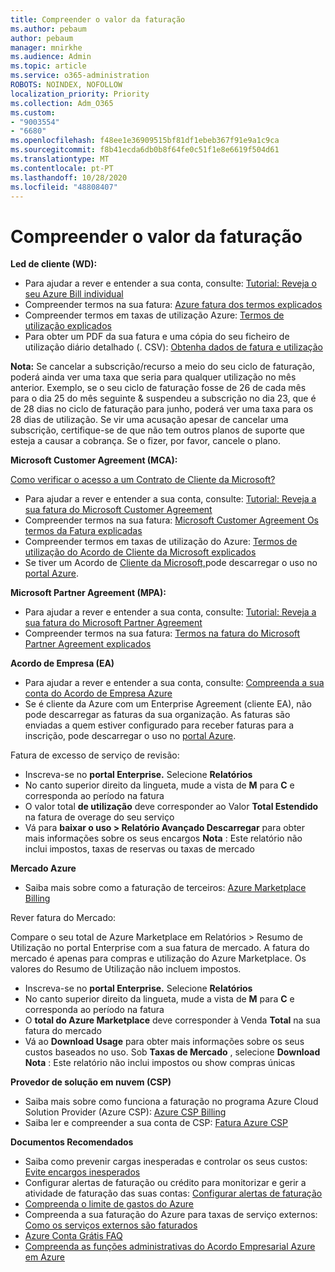 ```yaml
---
title: Compreender o valor da faturação
ms.author: pebaum
author: pebaum
manager: mnirkhe
ms.audience: Admin
ms.topic: article
ms.service: o365-administration
ROBOTS: NOINDEX, NOFOLLOW
localization_priority: Priority
ms.collection: Adm_O365
ms.custom:
- "9003554"
- "6680"
ms.openlocfilehash: f48ee1e36909515bf81df1ebeb367f91e9a1c9ca
ms.sourcegitcommit: f8b41ecda6db0b8f64fe0c51f1e8e6619f504d61
ms.translationtype: MT
ms.contentlocale: pt-PT
ms.lasthandoff: 10/28/2020
ms.locfileid: "48808407"
---
```

# <a name="understand-billing-amount"></a>Compreender o valor da faturação

**Led de cliente (WD):**

- Para ajudar a rever e entender a sua conta, consulte: [Tutorial: Reveja o seu Azure Bill individual](https://docs.microsoft.com/azure/cost-management-billing/understand/review-individual-bill?WT.mc_id=Portal-Microsoft_Azure_Support)
- Compreender termos na sua fatura: [Azure fatura dos termos explicados](https://docs.microsoft.com/azure/cost-management-billing/understand/understand-invoice?WT.mc_id=Portal-Microsoft_Azure_Support)
- Compreender termos em taxas de utilização Azure: [Termos de utilização explicados](https://docs.microsoft.com/azure/cost-management-billing/understand/understand-usage?WT.mc_id=Portal-Microsoft_Azure_Support)
- Para obter um PDF da sua fatura e uma cópia do seu ficheiro de utilização diário detalhado (. CSV): [Obtenha dados de fatura e utilização](https://docs.microsoft.com/azure/billing/billing-download-azure-invoice-daily-usage-date?WT.mc_id=Portal-Microsoft_Azure_Support)

**Nota:** Se cancelar a subscrição/recurso a meio do seu ciclo de faturação, poderá ainda ver uma taxa que seria para qualquer utilização no mês anterior. Exemplo, se o seu ciclo de faturação fosse de 26 de cada mês para o dia 25 do mês seguinte & suspendeu a subscrição no dia 23, que é de 28 dias no ciclo de faturação para junho, poderá ver uma taxa para os 28 dias de utilização. Se vir uma acusação apesar de cancelar uma subscrição, certifique-se de que não tem outros planos de suporte que esteja a causar a cobrança. Se o fizer, por favor, cancele o plano.

**Microsoft Customer Agreement (MCA):**

[Como verificar o acesso a um Contrato de Cliente da Microsoft?](https://docs.microsoft.com/azure/cost-management-billing/manage/download-azure-invoice-daily-usage-date?WT.mc_id=Portal-Microsoft_Azure_Support#check-access-to-a-microsoft-customer-agreement)

- Para ajudar a rever e entender a sua conta, consulte: [Tutorial: Reveja a sua fatura do Microsoft Customer Agreement](https://docs.microsoft.com/azure/cost-management-billing/understand/review-customer-agreement-bill?WT.mc_id=Portal-Microsoft_Azure_Support)
- Compreender termos na sua fatura: [Microsoft Customer Agreement Os termos da Fatura explicadas](https://docs.microsoft.com/azure/cost-management-billing/understand/mca-understand-your-invoice?WT.mc_id=Portal-Microsoft_Azure_Support)
- Compreender termos em taxas de utilização do Azure: [Termos de utilização do Acordo de Cliente da Microsoft explicados](https://docs.microsoft.com/azure/cost-management-billing/understand/mca-understand-your-usage?WT.mc_id=Portal-Microsoft_Azure_Support)
- Se tiver um Acordo de [Cliente da Microsoft,](https://docs.microsoft.com/azure/cost-management-billing/manage/download-azure-invoice-daily-usage-date?WT.mc_id=Portal-Microsoft_Azure_Support#check-access-to-a-microsoft-customer-agreement)pode descarregar o uso no [portal Azure](https://portal.azure.com/).

**Microsoft Partner Agreement (MPA):**

- Para ajudar a rever e entender a sua conta, consulte: [Tutorial: Reveja a sua fatura do Microsoft Partner Agreement](https://docs.microsoft.com/azure/cost-management-billing/understand/review-partner-agreement-bill?WT.mc_id=Portal-Microsoft_Azure_Support)
- Compreender termos na sua fatura: [Termos na fatura do Microsoft Partner Agreement explicados](https://docs.microsoft.com/azure/cost-management-billing/understand/mpa-invoice-terms?WT.mc_id=Portal-Microsoft_Azure_Support)

**Acordo de Empresa (EA)**

- Para ajudar a rever e entender a sua conta, consulte: [Compreenda a sua conta do Acordo de Empresa Azure](https://docs.microsoft.com/azure/cost-management-billing/understand/review-enterprise-agreement-bill?WT.mc_id=Portal-Microsoft_Azure_Support)
- Se é cliente da Azure com um Enterprise Agreement (cliente EA), não pode descarregar as faturas da sua organização. As faturas são enviadas a quem estiver configurado para receber faturas para a inscrição, pode descarregar o uso no [portal Azure](https://portal.azure.com/).

Fatura de excesso de serviço de revisão:

- Inscreva-se no **portal Enterprise.** Selecione **Relatórios**
- No canto superior direito da lingueta, mude a vista de **M** para **C** e corresponda ao período na fatura
- O valor total **de utilização** deve corresponder ao Valor **Total Estendido** na fatura de overage do seu serviço
- Vá para **baixar o uso > Relatório Avançado Descarregar** para obter mais informações sobre os seus encargos **Nota** : Este relatório não inclui impostos, taxas de reservas ou taxas de mercado

**Mercado Azure**

- Saiba mais sobre como a faturação de terceiros: [Azure Marketplace Billing](https://docs.microsoft.com/azure/billing/billing-understand-your-azure-marketplace-charges?WT.mc_id=Portal-Microsoft_Azure_Support)

Rever fatura do Mercado:

Compare o seu total de Azure Marketplace em Relatórios > Resumo de Utilização no portal Enterprise com a sua fatura de mercado. A fatura do mercado é apenas para compras e utilização do Azure Marketplace. Os valores do Resumo de Utilização não incluem impostos.

- Inscreva-se no **portal Enterprise.** Selecione **Relatórios**
- No canto superior direito da lingueta, mude a vista de **M** para **C** e corresponda ao período na fatura
- O **total do Azure Marketplace** deve corresponder à Venda **Total** na sua fatura do mercado
- Vá ao **Download Usage** para obter mais informações sobre os seus custos baseados no uso. Sob **Taxas de Mercado** , selecione **Download** **Nota** : Este relatório não inclui impostos ou show compras únicas

**Provedor de solução em nuvem (CSP)**

- Saiba mais sobre como funciona a faturação no programa Azure Cloud Solution Provider (Azure CSP): [Azure CSP Billing](https://docs.microsoft.com/azure/cloud-solution-provider/billing/azure-csp-billing-overview?WT.mc_id=Portal-Microsoft_Azure_Support)
- Saiba ler e compreender a sua conta de CSP: [Fatura Azure CSP](https://docs.microsoft.com/azure/cloud-solution-provider/billing/azure-csp-invoice?WT.mc_id=Portal-Microsoft_Azure_Support)

**Documentos Recomendados**

- Saiba como prevenir cargas inesperadas e controlar os seus custos: [Evite encargos inesperados](https://docs.microsoft.com/azure/cost-management-billing/manage/getting-started?WT.mc_id=Portal-Microsoft_Azure_Support)
- Configurar alertas de faturação ou crédito para monitorizar e gerir a atividade de faturação das suas contas: [Configurar alertas de faturação](https://docs.microsoft.com/azure/cost-management-billing/costs/cost-mgt-alerts-monitor-usage-spending?WT.mc_id=Portal-Microsoft_Azure_Support)
- [Compreenda o limite de gastos do Azure](https://docs.microsoft.com/azure/cost-management-billing/manage/spending-limit?WT.mc_id=Portal-Microsoft_Azure_Support)
- Compreenda a sua faturação do Azure para taxas de serviço externos: [Como os serviços externos são faturados](https://docs.microsoft.com/azure/cost-management-billing/understand/understand-azure-marketplace-charges?WT.mc_id=Portal-Microsoft_Azure_Support)
- [Azure Conta Grátis FAQ](https://azure.microsoft.com/free/free-account-faq/)
- [Compreenda as funções administrativas do Acordo Empresarial Azure em Azure](https://docs.microsoft.com/azure/cost-management-billing/manage/understand-ea-roles?WT.mc_id=Portal-Microsoft_Azure_Support)